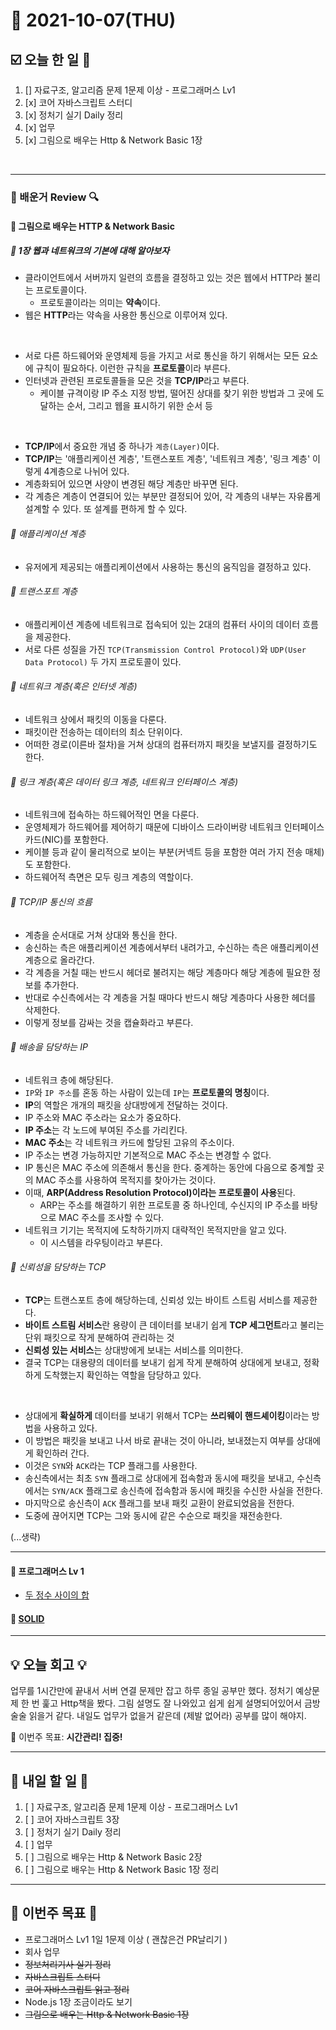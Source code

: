 # 📆 2021-10-07(THU)
## ☑️ 오늘 한 일 📑
1. [] 자료구조, 알고리즘 문제 1문제 이상 - 프로그래머스 Lv1
2. [x] 코어 자바스크립트 스터디
3. [x] 정처기 실기 Daily 정리 
4. [x] 업무
5. [x] 그림으로 배우는 Http & Network Basic 1장 
<br>

***

### 📌️ 배운거 Review 🔍️

#### 🌈 그림으로 배우는 HTTP & Network Basic
##### 📘 1장 웹과 네트워크의 기본에 대해 알아보자
- 클라이언트에서 서버까지 일련의 흐름을 결정하고 있는 것은 웹에서 HTTP라 불리는 프로토콜이다. 
    - 프로토콜이라는 의미는 **약속**이다. 
- 웹은 **HTTP**라는 약속을 사용한 통신으로 이루어져 있다.

<br>

- 서로 다른 하드웨어와 운영체제 등을 가지고 서로 통신을 하기 위해서는 모든 요소에 규칙이 필요하다. 이런한 규칙을 **프로토콜**이라 부른다.
- 인터넷과 관련된 프로토콜들을 모은 것을 **TCP/IP**라고 부른다.
    - 케이블 규격이랑 IP 주소 지정 방법, 떨어진 상대를 찾기 위한 방법과 그 곳에 도달하는 순서, 그리고 웹을 표시하기 위한 순서 등
    
<br>

- **TCP/IP**에서 중요한 개념 중 하나가 `계층(Layer)`이다.
- **TCP/IP**는 '애플리케이션 계층', '트랜스포트 계층', '네트워크 계층', '링크 계층' 이렇게 4계층으로 나뉘어 있다. 
- 계층화되어 있으면 사양이 변경된 해당 계층만 바꾸면 된다. 
- 각 계층은 계층이 연결되어 있는 부분만 결정되어 있어, 각 계층의 내부는 자유롭게 설계할 수 있다. 또 설계를 편하게 할 수 있다. 

###### 🎈 애플리케이션 계층
- 유저에게 제공되는 애플리케이션에서 사용하는 통신의 움직임을 결정하고 있다. 

###### 🎈 트랜스포트 계층
- 애플리케이션 계층에 네트워크로 접속되어 있는 2대의 컴퓨터 사이의 데이터 흐름을 제공한다. 
- 서로 다른 성질을 가진 `TCP(Transmission Control Protocol)`와 `UDP(User Data Protocol)` 두 가지 프로토콜이 있다. 

###### 🎈 네트워크 계층(혹은 인터넷 계층)
- 네트워크 상에서 패킷의 이동을 다룬다. 
- 패킷이란 전송하는 데이터의 최소 단위이다. 
- 어떠한 경로(이른바 절차)을 거쳐 상대의 컴퓨터까지 패킷을 보낼지를 결정하기도 한다.

###### 🎈 링크 계층(혹은 데이터 링크 계층, 네트워크 인터페이스 계층)
- 네트워크에 접속하는 하드웨어적인 면을 다룬다.
- 운영체제가 하드웨어를 제어하기 때문에 디바이스 드라이버랑 네트워크 인터페이스 카드(NIC)를 포함한다. 
- 케이블 등과 같이 물리적으로 보이는 부분(커넥트 등을 포함한 여러 가지 전송 매체)도 포함한다.
- 하드웨어적 측면은 모두 링크 계층의 역할이다. 

###### 🎈 TCP/IP 통신의 흐름
- 계층을 순서대로 거쳐 상대와 통신을 한다. 
- 송신하는 측은 애플리케이션 계층에서부터 내려가고, 수신하는 측은 애플리케이션 계층으로 올라간다. 
- 각 계층을 거칠 때는 반드시 헤더로 불려지는 해당 계층마다 해당 계층에 필요한 정보를 추가한다. 
- 반대로 수신측에서는 각 계층을 거칠 때마다 반드시 해당 계층마다 사용한 헤더를 삭제한다. 
- 이렇게 정보를 감싸는 것을 캡슐화라고 부른다. 

###### 🎈 배송을 담당하는 IP
- 네트워크 층에 해당된다. 
- `IP`와 `IP 주소`를 혼동 하는 사람이 있는데 `IP`는 **프로토콜의 명칭**이다.
- **IP**의 역할은 개개의 패킷을 상대방에게 전달하는 것이다. 
- IP 주소와 MAC 주소라는 요소가 중요하다.
- **IP 주소**는 각 노드에 부여된 주소를 가리킨다.
- **MAC 주소**는 각 네트워크 카드에 할당된 고유의 주소이다. 
- IP 주소는 변경 가능하지만 기본적으로 MAC 주소는 변경할 수 없다. 
- IP 통신은 MAC 주소에 의존해서 통신을 한다. 중계하는 동안에 다음으로 중계할 곳의 MAC 주소를 사용하여 목적지를 찾아가는 것이다.
- 이때, **ARP(Address Resolution Protocol)이라는 프로토콜이 사용**된다.
    - ARP는 주소를 해결하기 위한 프로토콜 중 하나인데, 수신지의 IP 주소를 바탕으로 MAC 주소를 조사할 수 있다. 
- 네트워크 기기는 목적지에 도착하기까지 대략적인 목적지만을 알고 있다. 
    - 이 시스템을 라우팅이라고 부른다. 
    
###### 🎈 신뢰성을 담당하는 TCP
- **TCP**는 트랜스포트 층에 해당하는데, 신뢰성 있는 바이트 스트림 서비스를 제공한다. 
- **바이트 스트림 서비스**란 용량이 큰 데이터를 보내기 쉽게 **TCP 세그먼트**라고 불리는 단위 패킷으로 작게 분해하여 관리하는 것
- **신뢰성 있는 서비스**는 상대방에게 보내는 서비스를 의미한다.
- 결국 TCP는 대용량의 데이터를 보내기 쉽게 작게 분해하여 상대에게 보내고, 정확하게 도착했는지 확인하는 역할을 담당하고 있다. 

<br>

- 상대에게 **확실하게** 데이터를 보내기 위해서 TCP는 **쓰리웨이 핸드셰이킹**이라는 방법을 사용하고 있다. 
- 이 방법은 패킷을 보내고 나서 바로 끝내는 것이 아니라, 보내졌는지 여부를 상대에게 확인하러 간다. 
- 이것은 `SYN`와 `ACK`라는 TCP 플래그를 사용한다.
- 송신측에서는 최초 `SYN` 플래그로 상대에게 접속함과 동시에 패킷을 보내고, 수신측에서는 `SYN/ACK` 플래그로 송신측에 접속함과 동시에
패킷을 수신한 사실을 전한다. 
- 마지막으로 송신측이 `ACK` 플래그를 보내 패킷 교환이 완료되었음을 전한다. 
- 도중에 끊어지면 TCP는 그와 동시에 같은 수순으로 패킷을 재전송한다. 

(...생략)

***

#### 🌈 프로그래머스 Lv 1 
- [두 정수 사이의 합](https://github.com/Kyuwon53/Python-algorithm/tree/main/programmers/Level1/%EB%91%90%20%EC%A0%95%EC%88%98%20%EC%82%AC%EC%9D%B4%EC%9D%98%20%ED%95%A9)

#### 🌈 [SOLID](https://www.nextree.co.kr/p6960/) 
***

## 💡 오늘  회고 💡

업무를 1시간만에 끝내서 서버 연결 문제만 잡고 하루 종일 공부만 했다. 정처기 예상문제 한 번 훑고 Http책을 봤다. 그림 설명도 잘 나와있고 
쉽게 쉽게 설명되어있어서 금방 술술 읽을거 같다. 내일도 업무가 없을거 같은데 (제발 없어라) 공부를 많이 해야지. 

🎯 이번주 목표: **시간관리! 집중!** 

***

## 🎯 내일 할 일 🎯
1. [ ] 자료구조, 알고리즘 문제 1문제 이상 - 프로그래머스 Lv1
2. [ ] 코어 자바스크립트 3장 
3. [ ] 정처기 실기 Daily 정리 
4. [ ] 업무
5. [ ] 그림으로 배우는 Http & Network Basic 2장
6. [ ] 그림으로 배우는 Http & Network Basic 1장 정리

***
## 🏁 이번주 목표 🏁
- 프로그래머스 Lv1 1일 1문제 이상 ( 괜찮은건 PR날리기 )
- 회사 업무 
- ~~정보처리기사 실기 정리~~
- ~~자바스크립트 스터디~~ 
- ~~코어 자바스크립트 읽고 정리~~ 
- Node.js 1장 조금이라도 보기 
- ~~그림으로 배우는 Http & Network Basic 1장~~
